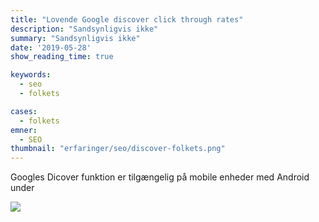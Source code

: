 ```yaml
---
title: "Lovende Google discover click through rates"
description: "Sandsynligvis ikke"
summary: "Sandsynligvis ikke"
date: '2019-05-28'
show_reading_time: true

keywords:
  - seo
  - folkets

cases:
  - folkets
emner:
  - SEO
thumbnail: "erfaringer/seo/discover-folkets.png"
---
```


Googles Dicover funktion er tilgængelig på mobile enheder med Android under

![](/erfaringer/seo/discover-folkets.png)
